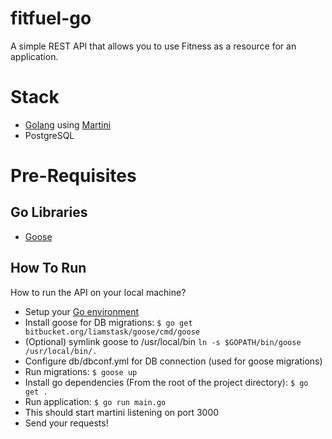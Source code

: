 fitfuel-go
==========

A simple REST API that allows you to use Fitness as a resource for an application.

# Stack
* [Golang](http://golang.org/) using [Martini](http://martini.codegangsta.io/)
* PostgreSQL

# Pre-Requisites

## Go Libraries
* [Goose](https://bitbucket.org/liamstask/goose)


## How To Run
How to run the API on your local machine?

* Setup your [Go environment](http://golang.org/doc/install)
* Install goose for DB migrations:
    `$ go get bitbucket.org/liamstask/goose/cmd/goose`
* (Optional) symlink goose to /usr/local/bin
    `ln -s $GOPATH/bin/goose /usr/local/bin/.`
* Configure db/dbconf.yml for DB connection (used for goose migrations)
* Run migrations:
    `$ goose up`
* Install go dependencies (From the root of the project directory):
    `$ go get .`
* Run application:
    `$ go run main.go`
* This should start martini listening on port 3000
* Send your requests!